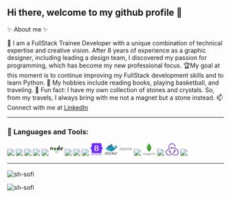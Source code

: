 ## Hi there, welcome to my github profile 👋

✨ About me ✨ 

🌱 I am a FullStack Trainee Developer with a unique combination of technical expertise and creative vision. After 8 years of experience as a graphic designer, including leading a design team, I discovered my passion for programming, which has become my new professional focus.
🏆My goal at this moment is to continue improving my FullStack development skills and to learn Python.
🏀 My hobbies include reading books, playing basketball, and traveling.
💎 Fun fact: I have my own collection of stones and crystals. So, from my travels, I always bring with me not a magnet but a stone instead.
📫 Connect with me at [LinkedIn](https://www.linkedin.com/in/sofiia-shkoropad/)

---

<h3 align="left">🔧 Languages and Tools:</h3>
<img width="30px" src="https://cdn.jsdelivr.net/gh/devicons/devicon/icons/html5/html5-original-wordmark.svg" />
<img width="30px" src="https://cdn.jsdelivr.net/gh/devicons/devicon/icons/css3/css3-original-wordmark.svg" />
<img width="30px" src="https://cdn.jsdelivr.net/gh/devicons/devicon/icons/javascript/javascript-original.svg" />
<img width="30px" src="https://cdn.jsdelivr.net/gh/devicons/devicon/icons/typescript/typescript-original.svg" />
<img width="30px" src="https://cdn.jsdelivr.net/gh/devicons/devicon/icons/react/react-original.svg" />
<img width="30px" src="https://raw.githubusercontent.com/devicons/devicon/master/icons/nodejs/nodejs-original-wordmark.svg" />
<img width="30px" src="https://cdn.jsdelivr.net/gh/devicons/devicon/icons/figma/figma-original.svg" />
<img width="30px" src="https://cdn.jsdelivr.net/gh/devicons/devicon/icons/sass/sass-original.svg" />
<img width="30px" src="https://www.vectorlogo.zone/logos/babeljs/babeljs-icon.svg" />
<img width="30px" src="https://raw.githubusercontent.com/devicons/devicon/master/icons/bootstrap/bootstrap-plain-wordmark.svg" />
<img width="30px" src="https://raw.githubusercontent.com/devicons/devicon/master/icons/docker/docker-original-wordmark.svg" />
<img width="30px" src="https://raw.githubusercontent.com/devicons/devicon/master/icons/express/express-original-wordmark.svg" />
<img width="30px" src="https://www.vectorlogo.zone/logos/mochajs/mochajs-icon.svg" />
<img width="30px" src="https://raw.githubusercontent.com/devicons/devicon/master/icons/mongodb/mongodb-original-wordmark.svg" />
<img width="30px" src="https://www.vectorlogo.zone/logos/getpostman/getpostman-icon.svg" />
<img width="30px" src="https://raw.githubusercontent.com/devicons/devicon/master/icons/redux/redux-original.svg" />
<img width="30px" src="https://www.vectorlogo.zone/logos/graphql/graphql-icon.svg" />

---

<p><img align="center" src="https://github-readme-stats.vercel.app/api/top-langs?username=sh-sofi&show_icons=true&locale=en&layout=compact" alt="sh-sofi" /></p>

<p align="left"> <img src="https://komarev.com/ghpvc/?username=sh-sofi&label=Profile%20views&color=0e75b6&style=flat" alt="sh-sofi" /> </p>
